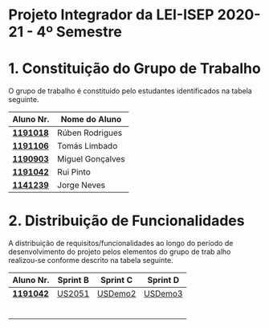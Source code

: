 # Projeto Integrador da LEI-ISEP 2020-21 - 4º Semestre

# 1. Constituição do Grupo de Trabalho

O grupo de trabalho é constituído pelo estudantes identificados na tabela seguinte.

| Aluno Nr.	   | Nome do Aluno			    |
|--------------|------------------------------|
| **[1191018](/docs/1191018/)**  | Rúben Rodrigues                |
|     **[1191106](/docs/1191106/)**         | Tomás Limbado						        |
|   **[1190903](/docs/1190903/)**           | Miguel Gonçalves						        |
|  **[1191042](/docs/1191042/)**            | 	Rui Pinto					        |
|  **[1141239](/docs/1141239/)**            | 	Jorge Neves					        |


# 2. Distribuição de Funcionalidades ###

A distribuição de requisitos/funcionalidades ao longo do período de desenvolvimento do projeto pelos elementos do grupo de trab alho realizou-se conforme descrito na tabela seguinte.

| Aluno Nr.	| Sprint B | Sprint C | Sprint D |
|------------|----------|----------|----------|
| [**1191042**](/docs/1191042/)| [US2051](/docs/1191042/US2051)| [USDemo2](/docs/USDemo2)| [USDemo3](/docs/USDemo3) |
|          	|          |          |          |
|          	|          |          |          |
|          	|          |          |          |
|          	|          |          |          |
|          	|          |          |          |
|          	|          |          |          |
